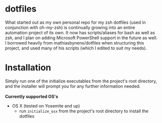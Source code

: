 # dotfiles
What started out as my own personal repo for my zsh dotfiles (used in conjunction with oh-my-zsh) is continually growing into an entire automation project of its own. It now has scripts/aliases for bash as well as zsh, and I plan on adding Microsoft PowerShell support in the future as well. I borrowed heavily from mathiasbynens/dotfiles when structuring this project, and used many of his scripts (which I edited to suit my needs).

# Installation
Simply run one of the initialize executables from the project's root directory, and the installer will prompt you for any further information needed. <br/><br/>
**Currently supported OS's**
  * OS X (tested on Yosemite and up)
      * run `initialize_osx` from the project's root directory to install the dotfiles

